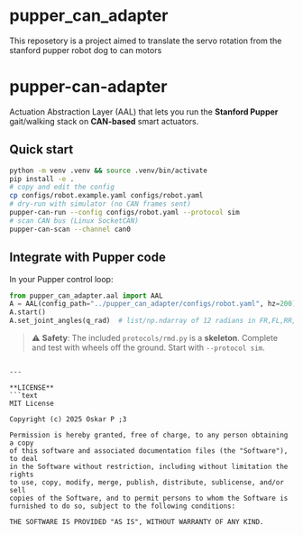 # pupper_can_adapter
This reposetory is a project aimed to translate the servo rotation from the stanford pupper robot dog to can motors
# pupper-can-adapter

Actuation Abstraction Layer (AAL) that lets you run the **Stanford Pupper** gait/walking stack on **CAN-based** smart actuators.

## Quick start
```bash
python -m venv .venv && source .venv/bin/activate
pip install -e .
# copy and edit the config
cp configs/robot.example.yaml configs/robot.yaml
# dry-run with simulator (no CAN frames sent)
pupper-can-run --config configs/robot.yaml --protocol sim
# scan CAN bus (Linux SocketCAN)
pupper-can-scan --channel can0
```

## Integrate with Pupper code
In your Pupper control loop:
```python
from pupper_can_adapter.aal import AAL
A = AAL(config_path="../pupper_can_adapter/configs/robot.yaml", hz=200)
A.start()
A.set_joint_angles(q_rad)  # list/np.ndarray of 12 radians in FR,FL,RR,RL × hip,thigh,knee
```

> ⚠️ **Safety**: The included `protocols/rmd.py` is a **skeleton**. Complete and test with wheels off the ground. Start with `--protocol sim`.
```

---

**LICENSE**
```text
MIT License

Copyright (c) 2025 Oskar P ;3

Permission is hereby granted, free of charge, to any person obtaining a copy
of this software and associated documentation files (the "Software"), to deal
in the Software without restriction, including without limitation the rights
to use, copy, modify, merge, publish, distribute, sublicense, and/or sell
copies of the Software, and to permit persons to whom the Software is
furnished to do so, subject to the following conditions:

THE SOFTWARE IS PROVIDED "AS IS", WITHOUT WARRANTY OF ANY KIND.
